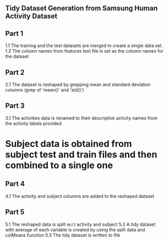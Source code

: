 
## Tidy Dataset Generation from Samsung Human Activity Dataset

## Part 1
1.1 The training and the test datasets are merged to create a single data set.
1.2 The column names from features text file is set as the column names for the dataset

## Part 2
2.1 The dataset is reshaped by grepping mean and standard deviation columns (grep of 'mean()' and 'std()')

## Part 3
3.1 The activities data is renamed to their descriptive activity names from the activity labels provided
# Subject data is obtained from subject test and train files and then combined to a single one

## Part 4
4.1 The activity and subject columns are added to the reshaped dataset 

## Part 5
5.1 The reshaped data is split w.r.t activity and subject
5.2 A tidy dataset with average of each variable is created by using the split data and  colMeans function
5.3 The tidy dataset is written to file

